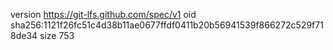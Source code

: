 version https://git-lfs.github.com/spec/v1
oid sha256:1121f26fc51c4d38b11ae0677ffdf0411b20b56941539f866272c529f718de34
size 753
